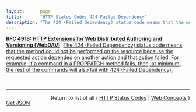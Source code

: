 ```yaml
---
layout:      page
title:       "HTTP Status Code: 424 Failed Dependency"
description: "The 424 (Failed Dependency) status code means that the method could not be performed on the resource because the requested action depended on another action and that action failed. For example, if a command in a PROPPATCH method fails, then, at minimum, the rest of the commands will also fail with 424 (Failed Dependency)."
---
```


**[RFC 4918: HTTP Extensions for Web Distributed Authoring and Versioning (WebDAV)](/specs/IETF/RFC/4918 "Web Distributed Authoring and Versioning (WebDAV) consists of a set of methods, headers, and content-types ancillary to HTTP/1.1 for the management of resource properties, creation and management of resource collections, URL namespace manipulation, and resource locking (collision avoidance)."):** [The 424 (Failed Dependency) status code means that the method could not be performed on the resource because the requested action depended on another action and that action failed. For example, if a command in a PROPPATCH method fails, then, at minimum, the rest of the commands will also fail with 424 (Failed Dependency).](http://tools.ietf.org/html/rfc4918#section-11.4 "Read documentation for HTTP Status Code &#34;424&#34;")

<br/>
<hr/>

<p style="float : left"><a href="424.json" title="Get JSON representing this particular Web Concept">Get JSON</a></p>
<p style="text-align: right">Return to list of all ( <a href="../http-status-codes">HTTP Status Codes</a> | <a href="../">Web Concepts</a> )</p>
